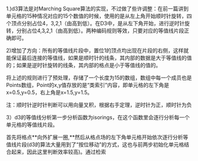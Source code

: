 1.\)d3算法是对Marching Square算法的实现，不过做了些许调整：在前一篇讲到单元格的15种情况对应的15个数值的时候，使用的是从左上角开始顺时针旋转，四个顶点分别占位4，3,2,1（由高到低）。在D3中，是从左下角开始，进行逆时针旋转，分别占位4,3,2,1（由高到低）。两种编码规则等效，只要对应的等值线片段正确即可。

2\)增加了方向：所有的等值线片段中，置位1的顶点均出现在片段的右侧，这样就能保证最后连接的等值线，如果是顺时针的线条，其内部的数据是大于等值线的值的；如果是逆时针旋转的线条，其内部的格点是小于等值线的值的。

将上述的规则进行了预处理，存储了一个长度为15的数组，数组中每一个成员也是Points数组，Point的x,y值存放的是“类索引”内容，即单元格的左下角是x=0.5,y=0.5，右上角是x=1.5,y=1.5。

注：顺时针逆时针判断可以用向量叉积，根据右手定理，逆时针为正，顺时针为负

3）d3的等值线分析第一步分析函数为isorings，在这个函数里会逐行分析每一个单元格的等值线片段。

首先将格点**向外扩展一圈,**然后从格点场的左下角单元格开始依次逐行分析等值线片段\(d3的算法大量用到了“按位移动”的方式，这也与前两步初始化单元格结合起来，因此这里判断效率较高\)。通过检索

